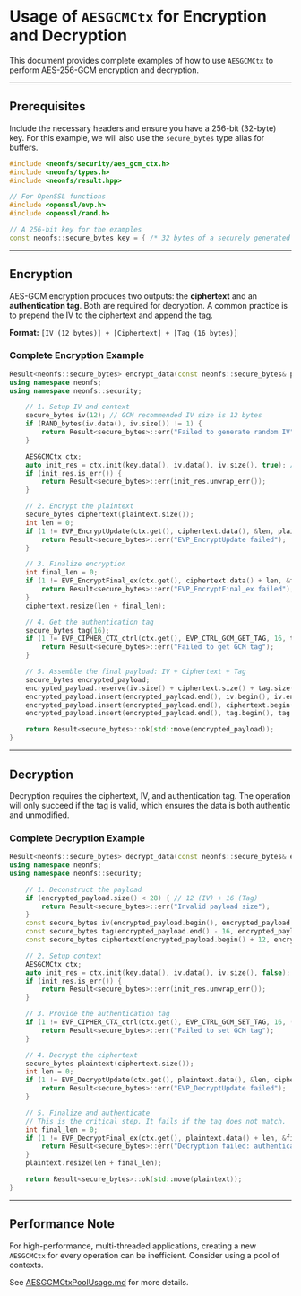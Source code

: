 # Usage of `AESGCMCtx` for Encryption and Decryption

This document provides complete examples of how to use `AESGCMCtx` to perform AES-256-GCM encryption and decryption.

---

## Prerequisites

Include the necessary headers and ensure you have a 256-bit (32-byte) key. For this example, we will also use the `secure_bytes` type alias for buffers.
```cpp
#include <neonfs/security/aes_gcm_ctx.h>
#include <neonfs/types.h>
#include <neonfs/result.hpp>

// For OpenSSL functions
#include <openssl/evp.h>
#include <openssl/rand.h>

// A 256-bit key for the examples
const neonfs::secure_bytes key = { /* 32 bytes of a securely generated key */ };
```
---

## Encryption

AES-GCM encryption produces two outputs: the **ciphertext** and an **authentication tag**. Both are required for decryption. A common practice is to prepend the IV to the ciphertext and append the tag.

**Format:** `[IV (12 bytes)] + [Ciphertext] + [Tag (16 bytes)]`

### Complete Encryption Example

```cpp
Result<neonfs::secure_bytes> encrypt_data(const neonfs::secure_bytes& plaintext) {
using namespace neonfs;
using namespace neonfs::security;

    // 1. Setup IV and context
    secure_bytes iv(12); // GCM recommended IV size is 12 bytes
    if (RAND_bytes(iv.data(), iv.size()) != 1) {
        return Result<secure_bytes>::err("Failed to generate random IV");
    }

    AESGCMCtx ctx;
    auto init_res = ctx.init(key.data(), iv.data(), iv.size(), true); // true = encrypt
    if (init_res.is_err()) {
        return Result<secure_bytes>::err(init_res.unwrap_err());
    }

    // 2. Encrypt the plaintext
    secure_bytes ciphertext(plaintext.size());
    int len = 0;
    if (1 != EVP_EncryptUpdate(ctx.get(), ciphertext.data(), &len, plaintext.data(), plaintext.size())) {
        return Result<secure_bytes>::err("EVP_EncryptUpdate failed");
    }

    // 3. Finalize encryption
    int final_len = 0;
    if (1 != EVP_EncryptFinal_ex(ctx.get(), ciphertext.data() + len, &final_len)) {
        return Result<secure_bytes>::err("EVP_EncryptFinal_ex failed");
    }
    ciphertext.resize(len + final_len);

    // 4. Get the authentication tag
    secure_bytes tag(16);
    if (1 != EVP_CIPHER_CTX_ctrl(ctx.get(), EVP_CTRL_GCM_GET_TAG, 16, tag.data())) {
        return Result<secure_bytes>::err("Failed to get GCM tag");
    }

    // 5. Assemble the final payload: IV + Ciphertext + Tag
    secure_bytes encrypted_payload;
    encrypted_payload.reserve(iv.size() + ciphertext.size() + tag.size());
    encrypted_payload.insert(encrypted_payload.end(), iv.begin(), iv.end());
    encrypted_payload.insert(encrypted_payload.end(), ciphertext.begin(), ciphertext.end());
    encrypted_payload.insert(encrypted_payload.end(), tag.begin(), tag.end());

    return Result<secure_bytes>::ok(std::move(encrypted_payload));
}
```
---

## Decryption

Decryption requires the ciphertext, IV, and authentication tag. The operation will only succeed if the tag is valid, which ensures the data is both authentic and unmodified.

### Complete Decryption Example

```cpp
Result<neonfs::secure_bytes> decrypt_data(const neonfs::secure_bytes& encrypted_payload) {
using namespace neonfs;
using namespace neonfs::security;

    // 1. Deconstruct the payload
    if (encrypted_payload.size() < 28) { // 12 (IV) + 16 (Tag)
        return Result<secure_bytes>::err("Invalid payload size");
    }
    const secure_bytes iv(encrypted_payload.begin(), encrypted_payload.begin() + 12);
    const secure_bytes tag(encrypted_payload.end() - 16, encrypted_payload.end());
    const secure_bytes ciphertext(encrypted_payload.begin() + 12, encrypted_payload.end() - 16);

    // 2. Setup context
    AESGCMCtx ctx;
    auto init_res = ctx.init(key.data(), iv.data(), iv.size(), false); // false = decrypt
    if (init_res.is_err()) {
        return Result<secure_bytes>::err(init_res.unwrap_err());
    }

    // 3. Provide the authentication tag
    if (1 != EVP_CIPHER_CTX_ctrl(ctx.get(), EVP_CTRL_GCM_SET_TAG, 16, (void*)tag.data())) {
        return Result<secure_bytes>::err("Failed to set GCM tag");
    }

    // 4. Decrypt the ciphertext
    secure_bytes plaintext(ciphertext.size());
    int len = 0;
    if (1 != EVP_DecryptUpdate(ctx.get(), plaintext.data(), &len, ciphertext.data(), ciphertext.size())) {
        return Result<secure_bytes>::err("EVP_DecryptUpdate failed");
    }

    // 5. Finalize and authenticate
    // This is the critical step. It fails if the tag does not match.
    int final_len = 0;
    if (1 != EVP_DecryptFinal_ex(ctx.get(), plaintext.data() + len, &final_len)) {
        return Result<secure_bytes>::err("Decryption failed: authentication tag mismatch.");
    }
    plaintext.resize(len + final_len);

    return Result<secure_bytes>::ok(std::move(plaintext));
}
```

---

## Performance Note

For high-performance, multi-threaded applications, creating a new `AESGCMCtx` for every operation can be inefficient. Consider using a pool of contexts.

See [AESGCMCtxPoolUsage.md](AESGCMCtxPoolUsage.md) for more details.
